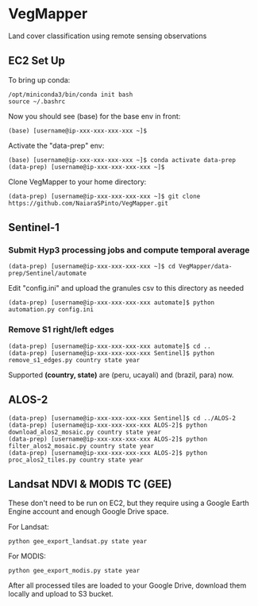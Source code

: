 # VegMapper
Land cover classification using remote sensing observations

## EC2 Set Up ##

To bring up conda:
```
/opt/miniconda3/bin/conda init bash
source ~/.bashrc
```

Now you should see (base) for the base env in front:
```
(base) [username@ip-xxx-xxx-xxx-xxx ~]$
```

Activate the "data-prep" env:
```
(base) [username@ip-xxx-xxx-xxx-xxx ~]$ conda activate data-prep
(data-prep) [username@ip-xxx-xxx-xxx-xxx ~]$
```

Clone VegMapper to your home directory:
```
(data-prep) [username@ip-xxx-xxx-xxx-xxx ~]$ git clone https://github.com/NaiaraSPinto/VegMapper.git
```

## Sentinel-1 ##
### Submit Hyp3 processing jobs and compute temporal average ###
```
(data-prep) [username@ip-xxx-xxx-xxx-xxx ~]$ cd VegMapper/data-prep/Sentinel/automate
```
Edit "config.ini" and upload the granules csv to this directory as needed
```
(data-prep) [username@ip-xxx-xxx-xxx-xxx automate]$ python automation.py config.ini
```

### Remove S1 right/left edges ###
```
(data-prep) [username@ip-xxx-xxx-xxx-xxx automate]$ cd ..
(data-prep) [username@ip-xxx-xxx-xxx-xxx Sentinel]$ python remove_s1_edges.py country state year
```
Supported **(country, state)** are (peru, ucayali) and (brazil, para) now.

## ALOS-2 ##
```
(data-prep) [username@ip-xxx-xxx-xxx-xxx Sentinel]$ cd ../ALOS-2
(data-prep) [username@ip-xxx-xxx-xxx-xxx ALOS-2]$ python download_alos2_mosaic.py country state year
(data-prep) [username@ip-xxx-xxx-xxx-xxx ALOS-2]$ python filter_alos2_mosaic.py country state year
(data-prep) [username@ip-xxx-xxx-xxx-xxx ALOS-2]$ python proc_alos2_tiles.py country state year
```

## Landsat NDVI & MODIS TC (GEE) ##
These don't need to be run on EC2, but they require using a Google Earth Engine account and enough Google Drive space.

For Landsat:
```
python gee_export_landsat.py state year
```

For MODIS:
```
python gee_export_modis.py state year
```

After all processed tiles are loaded to your Google Drive, download them locally and upload to S3 bucket.
